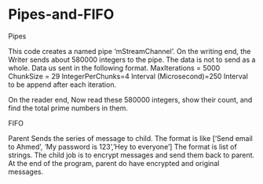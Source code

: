 # Pipes-and-FIFO
Pipes

This code creates a named pipe ‘mStreamChannel’. On the writing end, the Writer sends about 580000 integers to the pipe. The data is not to send as a whole. Data us sent in the following format. 
MaxIterations = 5000
ChunkSize = 29
IntegerPerChunks=4
Interval (Microsecond)=250 
Interval to be append after each iteration. 

On the reader end, Now read these 580000 integers, show their count, and find the total prime numbers in them.

FIFO

Parent Sends the series of message to child. 
The format is like [‘Send email to Ahmed’, ‘My password is 123’,’Hey to everyone’]
The format is list of strings. The child job is to encrypt messages and send them back to parent. At the end of the program, parent do have encrypted and original messages. 
